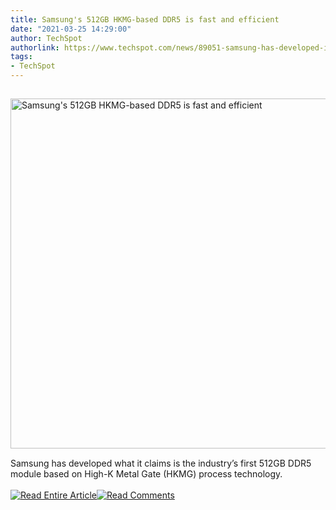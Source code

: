```yaml
---
title: Samsung's 512GB HKMG-based DDR5 is fast and efficient
date: "2021-03-25 14:29:00"
author: TechSpot
authorlink: https://www.techspot.com/news/89051-samsung-has-developed-industry-first-hkmg-based-ddr5.html
tags:
- TechSpot
---
```

<a href="https://www.techspot.com/news/89051-samsung-has-developed-industry-first-hkmg-based-ddr5.html" target="_blank"><img src="https://static.techspot.com/images2/news/ts3_thumbs/2021/03/2021-03-25-ts3_thumbs-0bc.jpg" width="800" height="560" style="padding: 15px 0" title="Samsung's 512GB HKMG-based DDR5 is fast and efficient" /></a><br />Samsung has developed what it claims is the industry’s first 512GB DDR5 module based on High-K Metal Gate (HKMG) process technology.<br /><br /><a href="https://www.techspot.com/news/89051-samsung-has-developed-industry-first-hkmg-based-ddr5.html"><img src="https://static.techspot.com/images/rss/rss_buttons_01.png" border="0" alt="Read Entire Article" /></a><a href="https://www.techspot.com/news/89051-samsung-has-developed-industry-first-hkmg-based-ddr5.html#comments"><img src="https://static.techspot.com/images/rss/rss_buttons_02.png" border="0" alt="Read Comments" /></a><br /><br />